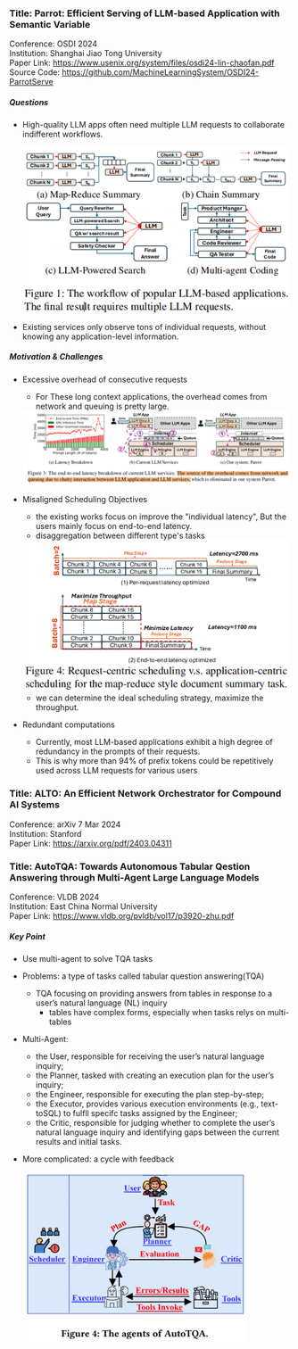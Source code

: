 ### Title: Parrot: Efficient Serving of LLM-based Application with Semantic Variable
Conference: OSDI 2024  
Institution: Shanghai Jiao Tong University  
Paper Link: https://www.usenix.org/system/files/osdi24-lin-chaofan.pdf  
Source Code: https://github.com/MachineLearningSystem/OSDI24-ParrotServe  

##### Questions
- High-quality LLM apps often need multiple LLM requests to collaborate indifferent workflows.

    <img src="./pictures/Parrot-different-workflows.png" width=500>

- Existing services only observe tons of individual requests, without knowing any application-level information.

##### Motivation & Challenges
- Excessive overhead of consecutive requests
    - For These long context applications, the overhead comes from network and queuing is pretty large.

    <img src="./pictures/Parrot-end-to-end-latency.png" width=800>
- Misaligned Scheduling Objectives
    - the existing works focus on improve the "individual latency", But the users mainly focus on end-to-end latency.
    - disaggregation between different type's tasks

    <img src="./pictures/Parrot-misaligned.png" width=500>

    - we can determine the ideal scheduling strategy, maximize the throughput.
- Redundant computations
    - Currently, most LLM-based applications exhibit a high degree of redundancy in the prompts of their requests.
    - This is why more than 94% of prefix tokens could be repetitively used across LLM requests for various users

### Title: ALTO: An Efficient Network Orchestrator for Compound AI Systems 
Conference: arXiv 7 Mar 2024   
Institution: Stanford   
Paper Link: https://arxiv.org/pdf/2403.04311  


### Title: AutoTQA: Towards Autonomous Tabular Qestion Answering through Multi-Agent Large Language Models 
Conference: VLDB 2024   
Institution: East China Normal University  
Paper Link: https://www.vldb.org/pvldb/vol17/p3920-zhu.pdf   

##### Key Point
- Use multi-agent to solve TQA tasks
- Problems: a type of tasks called tabular question answering(TQA)
    - TQA focusing on providing answers from tables in response to a user’s natural language (NL) inquiry
        - tables have complex forms, especially when tasks relys on multi-tables
- Multi-Agent:
    - the User, responsible for receiving the user’s natural language inquiry;
    - the Planner, tasked with creating an execution plan for the user’s inquiry; 
    - the Engineer, responsible for executing the plan step-by-step;
    - the Executor, provides various execution environments (e.g., text-toSQL) to fulfll specifc tasks assigned by the Engineer; 
    - the Critic, responsible for judging whether to complete the user’s natural language inquiry and identifying gaps between the current results and initial tasks. 
- More complicated: a cycle with feedback

    <img src="./pictures/AutoTQA-multiagent-cycle.png" width=400>